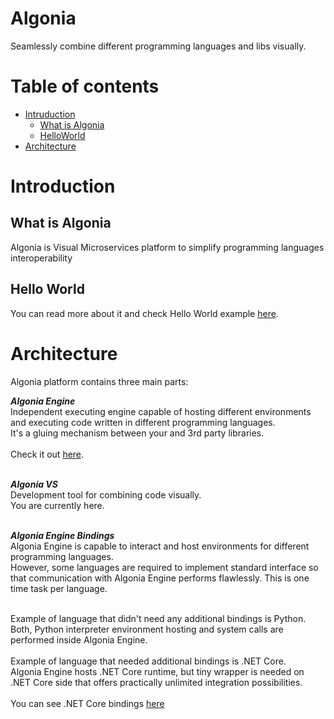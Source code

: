 # Algonia

Seamlessly combine different programming languages and libs visually.
 
# Table of contents

- [Intruduction](#introduction)
  - [What is Algonia](what-is-algonia)
  - [HelloWorld](helloworld)
- [Architecture](#architecture)  

# Introduction
## What is Algonia
Algonia is Visual Microservices platform to simplify programming languages interoperability
## Hello World
You can read more about it and check Hello World example [here](https://dev.to/tvinko/languages-interoperability-406f).


# Architecture
Algonia platform contains three main parts:

***Algonia Engine***<br/>
Independent executing engine capable of hosting different environments and executing code written in different programming languages.<br/>
It's a gluing mechanism between your and 3rd party libraries.<br/><br/>
Check it out [here](https://github.com/tvinko/AlgoniaEngine).<br/><br/>

***Algonia VS***<br/>
Development tool for combining code visually.<br/>
You are currently here.<br/><br/>

***Algonia Engine Bindings***<br/>
Algonia Engine is capable to interact and host environments for different programming languages.<br/>
However, some languages are required to implement standard interface so that communication with Algonia Engine performs flawlessly.
This is one time task per language.<br/><br/>

Example of language that didn't need any additional bindings is Python. 
<br/>Both, Python interpreter environment hosting and system calls are performed inside Algonia Engine.<br/><br/>
Example of language that needed additional bindings is .NET Core.<br/>
Algonia Engine hosts .NET Core runtime, but tiny wrapper is needed on .NET Core side that offers practically unlimited integration possibilities.<br/><br/>
You can see .NET Core bindings [here](https://github.com/tvinko/AlgoniaCsNodes)



